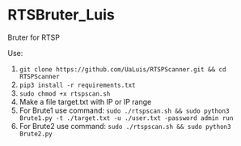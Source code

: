 # RTSBruter_Luis
Bruter for RTSP

Use:

1. ```git clone https://github.com/UaLuis/RTSPScanner.git && cd RTSPScanner```
2. ```pip3 install -r requirements.txt```
3. ```sudo chmod +x rtspscan.sh```
4. Make a file target.txt with IP or IP range
5. For Brute1 use command: ```sudo ./rtspscan.sh && sudo python3 Brute1.py -t ./target.txt -u ./user.txt -password admin run```
6. For Brute2 use command: ```sudo ./rtspscan.sh && sudo python3 Brute2.py```
